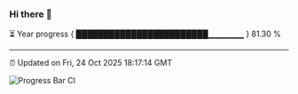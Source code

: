 ### Hi there 👋

⏳ Year progress { ████████████████████████▁▁▁▁▁▁ } 81.30 %

---

⏰ Updated on Fri, 24 Oct 2025 18:17:14 GMT

![Progress Bar CI](https://github.com/Shyam-Makwana/GitHub-Actions-Demo/workflows/Progress%20Bar%20CI/badge.svg)
